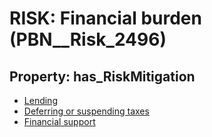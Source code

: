 # RISK: __Financial burden__ (PBN__Risk_2496)

## Property: has_RiskMitigation

* [Lending](PBN__Mitigation_201)
* [Deferring or suspending taxes](PBN__Mitigation_203)
* [Financial support](PBN__Mitigation_128)

